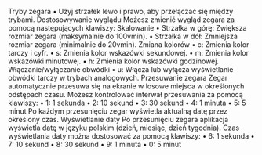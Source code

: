 Tryby zegara
•	Użyj strzałek lewo i prawo, aby przełączać się między trybami.
Dostosowywanie wyglądu
Możesz zmienić wygląd zegara za pomocą następujących klawiszy:
Skalowanie
•	Strzałka w górę: Zwiększa rozmiar zegara (maksymalnie do 100vmin).
•	Strzałka w dół: Zmniejsza rozmiar zegara (minimalnie do 20vmin).
Zmiana kolorów
•	c: Zmienia kolor tarczy i cyfr.
•	s: Zmienia kolor wskazówki sekundowej.
•	m: Zmienia kolor wskazówki minutowej.
•	h: Zmienia kolor wskazówki godzinowej.
Włączanie/wyłączanie obwódki
•	u: Włącza lub wyłącza wyświetlanie obwódki tarczy w trybach analogowych.
Przesuwanie zegara
Zegar automatycznie przesuwa się na ekranie w losowe miejsca w określonych odstępach czasu. Możesz kontrolować interwał przesuwania za pomocą klawiszy:
•	1: 1 sekunda
•	2: 10 sekund
•	3: 30 sekund
•	4: 1 minuta
•	5: 5 minut
Po każdym przesunięciu zegar wyświetla aktualną datę przez określony czas.
Wyświetlanie daty
Po przesunięciu zegara aplikacja wyświetla datę w języku polskim (dzień, miesiąc, dzień tygodnia). Czas wyświetlania daty można dostosować za pomocą klawiszy:
•	6: 1 sekunda
•	7: 10 sekund
•	8: 30 sekund
•	9: 1 minuta
•	0: 5 minut
